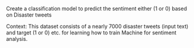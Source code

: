 
Create a classification model to predict the sentiment either (1 or 0) based on Disaster tweets

Context: This dataset consists of a nearly 7000 disaster
tweets (input text) and target (1 or 0) etc. for learning how to
train Machine for sentiment analysis.